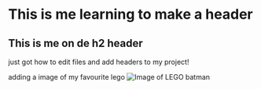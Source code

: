 # This is me learning to make a header

## This is me on de h2 header

just got how to edit files and add headers to my project!

adding a image of my favourite lego
![Image of LEGO batman]([https://octodex.github.com/images/yaktocat.png](https://encrypted-tbn0.gstatic.com/images?q=tbn:ANd9GcSLyfCpCCdje7yD-lNZdUl39QqtguDGbE4Lfw&s))
